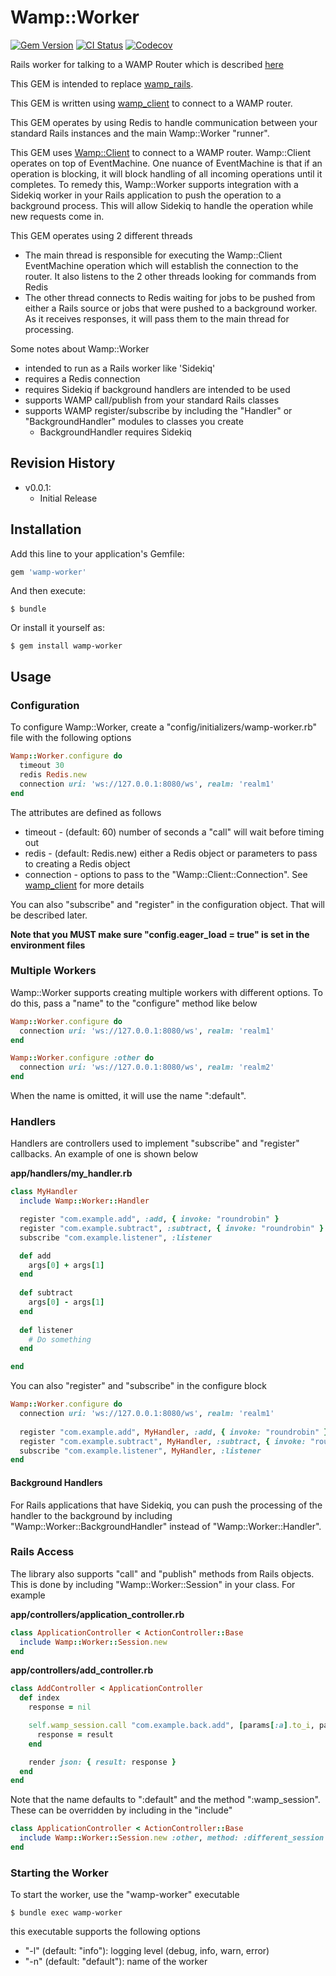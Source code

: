 # Wamp::Worker

[![Gem Version](https://badge.fury.io/rb/wamp-worker.svg)](https://badge.fury.io/rb/wamp-worker)
[![CI Status](https://travis-ci.org/ericchapman/ruby_wamp_worker.svg?branch=master)](https://travis-ci.org/ericchapman/ruby_wamp_worker)
[![Codecov](https://img.shields.io/codecov/c/github/ericchapman/ruby_wamp_worker/master.svg)](https://codecov.io/github/ericchapman/ruby_wamp_worker)

Rails worker for talking to a WAMP Router which is described [here](https://tools.ietf.org/html/draft-oberstet-hybi-tavendo-wamp-02)

This GEM is intended to replace [wamp_rails](https://github.com/ericchapman/ruby_wamp_rails).
 
This GEM is written using [wamp_client](https://github.com/ericchapman/ruby_wamp_client) to connect
to a WAMP router.

This GEM operates by using Redis to handle communication between your standard
Rails instances and the main Wamp::Worker "runner".

This GEM uses [Wamp::Client](https://github.com/ericchapman/ruby_wamp_client) to connect 
to a WAMP router.  Wamp::Client operates on top of EventMachine.  One nuance of EventMachine 
is that if an operation is blocking, it will block handling of all incoming operations until 
it completes.  To remedy this, Wamp::Worker supports integration with a Sidekiq worker in your 
Rails application to push the operation to a background process.  This will allow Sidekiq to 
handle the operation while new requests come in.

This GEM operates using 2 different threads

 - The main thread is responsible for executing the Wamp::Client EventMachine operation which
   will establish the connection to the router.  It also listens to the 2 other threads
   looking for commands from Redis
 - The other thread connects to Redis waiting for jobs to be pushed from either a Rails source
   or jobs that were pushed to a background worker.  As it receives responses, it will pass
   them to the main thread for processing.

Some notes about Wamp::Worker

 - intended to run as a Rails worker like 'Sidekiq'
 - requires a Redis connection
 - requires Sidekiq if background handlers are intended to be used
 - supports WAMP call/publish from your standard Rails classes
 - supports WAMP register/subscribe by including the "Handler" or "BackgroundHandler" modules
   to classes you create
   - BackgroundHandler requires Sidekiq
   
## Revision History

 - v0.0.1:
   - Initial Release

## Installation

Add this line to your application's Gemfile:

```ruby
gem 'wamp-worker'
```

And then execute:

    $ bundle

Or install it yourself as:

    $ gem install wamp-worker

## Usage

### Configuration

To configure Wamp::Worker, create a "config/initializers/wamp-worker.rb" file with the
following options

``` ruby
Wamp::Worker.configure do
  timeout 30
  redis Redis.new
  connection uri: 'ws://127.0.0.1:8080/ws', realm: 'realm1'
end
```

The attributes are defined as follows

 - timeout - (default: 60) number of seconds a "call" will wait before timing out
 - redis - (default: Redis.new) either a Redis object or parameters to pass to 
   creating a Redis object
 - connection - options to pass to the "Wamp::Client::Connection".  See 
   [wamp_client](https://github.com/ericchapman/ruby_wamp_client) for more details

You can also "subscribe" and "register" in the configuration object.  That will be 
described later.

**Note that you MUST make sure "config.eager_load = true" is set in the environment files**

### Multiple Workers

Wamp::Worker supports creating multiple workers with different options.  To do this,
pass a "name" to the "configure" method like below

``` ruby
Wamp::Worker.configure do
  connection uri: 'ws://127.0.0.1:8080/ws', realm: 'realm1'
end

Wamp::Worker.configure :other do
  connection uri: 'ws://127.0.0.1:8080/ws', realm: 'realm2'
end
```

When the name is omitted, it will use the name ":default".

### Handlers

Handlers are controllers used to implement "subscribe" and "register" callbacks. An 
example of one is shown below

**app/handlers/my_handler.rb**

``` ruby
class MyHandler
  include Wamp::Worker::Handler

  register "com.example.add", :add, { invoke: "roundrobin" }
  register "com.example.subtract", :subtract, { invoke: "roundrobin" }
  subscribe "com.example.listener", :listener

  def add
    args[0] + args[1]
  end
  
  def subtract
    args[0] - args[1]
  end
  
  def listener
    # Do something
  end

end
```

You can also "register" and "subscribe" in the configure block

``` ruby
Wamp::Worker.configure do
  connection uri: 'ws://127.0.0.1:8080/ws', realm: 'realm1'
  
  register "com.example.add", MyHandler, :add, { invoke: "roundrobin" }
  register "com.example.subtract", MyHandler, :subtract, { invoke: "roundrobin" }
  subscribe "com.example.listener", MyHandler, :listener
end
```

#### Background Handlers

For Rails applications that have Sidekiq, you can push the processing of the handler
to the background by including "Wamp::Worker::BackgroundHandler" instead of
"Wamp::Worker::Handler".

### Rails Access

The library also supports "call" and "publish" methods from Rails objects.  This is
done by including "Wamp::Worker::Session" in your class.  For example

**app/controllers/application_controller.rb**

``` ruby
class ApplicationController < ActionController::Base
  include Wamp::Worker::Session.new
end
```

**app/controllers/add_controller.rb**

``` ruby
class AddController < ApplicationController
  def index
    response = nil

    self.wamp_session.call "com.example.back.add", [params[:a].to_i, params[:b].to_i] do |result, error, details|
      response = result
    end

    render json: { result: response }
  end
end
```

Note that the name defaults to ":default" and the method ":wamp_session".  These
can be overridden by including in the "include"

``` ruby
class ApplicationController < ActionController::Base
  include Wamp::Worker::Session.new :other, method: :different_session
end
```

### Starting the Worker

To start the worker, use the "wamp-worker" executable

    $ bundle exec wamp-worker
    
this executable supports the following options

 - "-l" (default: "info"): logging level (debug, info, warn, error)
 - "-n" (default: "default"): name of the worker
